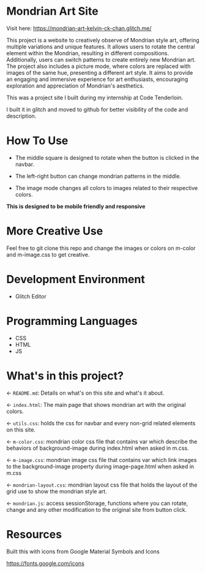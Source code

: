 # Mondrian Art Site

Visit here: https://mondrian-art-kelvin-ck-chan.glitch.me/

This project is a website to creatively observe of Mondrian style art, offering multiple variations and unique features. It allows users to rotate the central element within the Mondrian, resulting in different compositions. Additionally, users can switch patterns to create entirely new Mondrian art. The project also includes a picture mode, where colors are replaced with images of the same hue, presenting a different art style. It aims to provide an engaging and immersive experience for art enthusiasts, encouraging exploration and appreciation of Mondrian's aesthetics.

This was a project site I built during my internship at Code Tenderloin.

I built it in glitch and moved to github for better visibility of the code and description.

# How To Use

- The middle square is designed to rotate when the button is clicked in the navbar.

- The left-right button can change mondrian patterns in the middle.

- The image mode changes all colors to images related to their respective colors.

**This is designed to be mobile friendly and responsive**

# More Creative Use

Feel free to git clone this repo and change the images or colors on m-color and m-image.css to get creative.

# Development Environment

- Glitch Editor

# Programming Languages

- CSS
- HTML
- JS

# What's in this project?

← `README.md`: Details on what's on this site and what's it about.

← `index.html`: The main page that shows mondrian art with the original colors.

← `utils.css`: holds the css for navbar and every non-grid related elements on this site.

← `m-color.css`: mondrian color css file that contains var which describe the behaviors of background-image during index.html when asked in m.css.

← `m-image.css`: mondrian image css file that contains var which link images to the background-image property during image-page.html when asked in m.css

← `mondrian-layout.css`: mondrian layout css file that holds the layout of the grid use to show the mondrian style art.

← `mondrian.js`: access sessionStorage, functions where you can rotate, change and any other modification to the original site from button click.

# Resources

Built this with icons from Google Material Symbols and Icons 

https://fonts.google.com/icons
